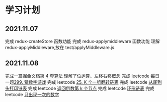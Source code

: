 # 学习计划

## 2021.11.07

完成 redux-createStore 函数功能
完成 redux-applymiddleware 函数功能
理解 redux-applyMiddleware,放在 test/applyMiddleware.js

## 2021.11.08

完成一篇掘金文档[第 4 套算法](https://juejin.cn/post/7028185581993590815)
理解了位运算、左移右移概念
完成 leetcode 每日一题[299. 猜数字游戏](https://leetcode-cn.com/problems/bulls-and-cows/)
完成 leetcode [25. K 个一组翻转链表](https://leetcode-cn.com/problems/reverse-nodes-in-k-group/)
完成 leetcode [从尾到头打印链表](https://leetcode-cn.com/problems/cong-wei-dao-tou-da-yin-lian-biao-lcof/)
完成 leetcode [返回倒数第 k 个节点](https://leetcode-cn.com/problems/kth-node-from-end-of-list-lcci/)
完成 leetcode [环形链表](https://leetcode-cn.com/problems/linked-list-cycle/)
完成 leetcode [只出现一次的数字](https://leetcode-cn.com/problems/WGki4K/)
